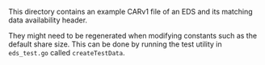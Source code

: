 This directory contains an example CARv1 file of an EDS and its matching data availability header.

They might need to be regenerated when modifying constants such as the default share size. This can be done by running the test utility in `eds_test.go` called `createTestData`.